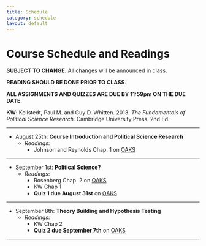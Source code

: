 ```yaml
---
title: Schedule
category: schedule
layout: default
---
```


# Course Schedule and Readings
__SUBJECT TO CHANGE__. All changes will be announced in class.

__READING SHOULD BE DONE PRIOR TO CLASS__. 

__ALL ASSIGNMENTS AND QUIZZES ARE DUE BY 11:59pm ON THE DUE DATE__. 

__KW__: Kellstedt, Paul M. and Guy D. Whitten. 2013. _The Fundamentals of Political Science Research_. Cambridge University Press. 2nd Ed.

---

* August 25th:  __Course Introduction and Political Science Research__
    * _Readings_: 
        * Johnson and Reynolds Chap. 1 on [OAKS](https://lms.cofc.edu/)

---

* September 1st: __Political Science?__ 
    * _Readings_:
        * Rosenberg Chap. 2 on [OAKS](https://lms.cofc.edu/)
        * KW Chap 1
        * __Quiz 1 due August 31st__ on [OAKS](https://lms.cofc.edu/)

---

* September 8th: __Theory Building and Hypothesis Testing__
    * _Readings_:
        * KW Chap 2
        * __Quiz 2 due September 7th__ on [OAKS](https://lms.cofc.edu/)

---



